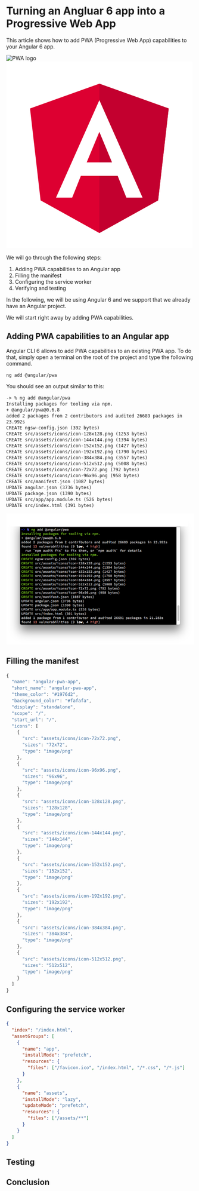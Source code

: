 # Turning an Angluar 6 app into a Progressive Web App

This article shows how to add PWA (Progressive Web App) capabilities to your Angular 6 app.

![PWA logo](assets/pwa_diekus.svg 'pwa logo')
![angular logo](assets/angular.svg 'angular logo')

We will go through the following steps:

1.  Adding PWA capabilities to an Angular app
2.  Filling the manifest
3.  Configuring the service worker
4.  Verifying and testing

In the following, we will be using Angular 6 and we support that we already have an Angular project.

We will start right away by adding PWA capabilities.

## Adding PWA capabilities to an Angular app

Angular CLI 6 allows to add PWA capabilities to an existing PWA app. To do that, simply open a terminal on the root of the project and type the following command.

```shell
ng add @angular/pwa
```

You should see an output similar to this:

```shell
-> % ng add @angular/pwa
Installing packages for tooling via npm.
+ @angular/pwa@0.6.8
added 2 packages from 2 contributors and audited 26689 packages in 23.992s
CREATE ngsw-config.json (392 bytes)
CREATE src/assets/icons/icon-128x128.png (1253 bytes)
CREATE src/assets/icons/icon-144x144.png (1394 bytes)
CREATE src/assets/icons/icon-152x152.png (1427 bytes)
CREATE src/assets/icons/icon-192x192.png (1790 bytes)
CREATE src/assets/icons/icon-384x384.png (3557 bytes)
CREATE src/assets/icons/icon-512x512.png (5008 bytes)
CREATE src/assets/icons/icon-72x72.png (792 bytes)
CREATE src/assets/icons/icon-96x96.png (958 bytes)
CREATE src/manifest.json (1087 bytes)
UPDATE angular.json (3736 bytes)
UPDATE package.json (1390 bytes)
UPDATE src/app/app.module.ts (526 bytes)
UPDATE src/index.html (391 bytes)
```

![angular logo](assets/ng-add-pwa.png 'angular logo')

## Filling the manifest

```javascript
{
  "name": "angular-pwa-app",
  "short_name": "angular-pwa-app",
  "theme_color": "#1976d2",
  "background_color": "#fafafa",
  "display": "standalone",
  "scope": "/",
  "start_url": "/",
  "icons": [
    {
      "src": "assets/icons/icon-72x72.png",
      "sizes": "72x72",
      "type": "image/png"
    },
    {
      "src": "assets/icons/icon-96x96.png",
      "sizes": "96x96",
      "type": "image/png"
    },
    {
      "src": "assets/icons/icon-128x128.png",
      "sizes": "128x128",
      "type": "image/png"
    },
    {
      "src": "assets/icons/icon-144x144.png",
      "sizes": "144x144",
      "type": "image/png"
    },
    {
      "src": "assets/icons/icon-152x152.png",
      "sizes": "152x152",
      "type": "image/png"
    },
    {
      "src": "assets/icons/icon-192x192.png",
      "sizes": "192x192",
      "type": "image/png"
    },
    {
      "src": "assets/icons/icon-384x384.png",
      "sizes": "384x384",
      "type": "image/png"
    },
    {
      "src": "assets/icons/icon-512x512.png",
      "sizes": "512x512",
      "type": "image/png"
    }
  ]
}
```

## Configuring the service worker

```json
{
  "index": "/index.html",
  "assetGroups": [
    {
      "name": "app",
      "installMode": "prefetch",
      "resources": {
        "files": ["/favicon.ico", "/index.html", "/*.css", "/*.js"]
      }
    },
    {
      "name": "assets",
      "installMode": "lazy",
      "updateMode": "prefetch",
      "resources": {
        "files": ["/assets/**"]
      }
    }
  ]
}
```

## Testing

## Conclusion
